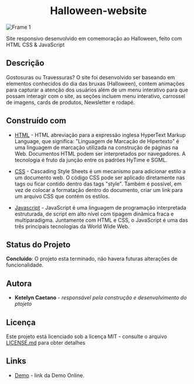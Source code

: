 <h1 align="center"> Halloween-website </h1>


![Frame 1](https://user-images.githubusercontent.com/67345238/139602109-4071ba8f-4942-4256-8854-c812434058af.png)


Site responsivo desenvolvido em comemoração ao Halloween, feito com HTML CSS &amp; JavaScript


## Descrição

Gostosuras ou Travessuras? O site foi desenvolvido ser baseando em elementos conhecidos do dia das bruxas (Halloween), contem animações para capturar a atenção dos usuários além de um menu interativo para que possam interagir com o site, as seções incluem menu interativo, carrossel de imagens, cards de produtos, Newsletter e rodapé.


## Construído com

* [HTML](https://www.w3schools.com/html/) - HTML abreviação para a expressão inglesa HyperText Markup Language, que significa: "Linguagem de Marcação de Hipertexto" é uma linguagem de marcação utilizada na construção de páginas na Web. Documentos HTML podem ser interpretados por navegadores. A tecnologia é fruto da junção entre os padrões HyTime e SGML.

* [CSS](https://www.w3schools.com/css/default.asp) - Cascading Style Sheets é um mecanismo para adicionar estilo a um documento web. O código CSS pode ser aplicado diretamente nas tags ou ficar contido dentro das tags "style". Também é possível, em vez de colocar a formatação dentro do documento, criar um link para um arquivo CSS que contém os estilos.

* [Javascript](https://developer.mozilla.org/pt-BR/docs/Web/JavaScript) - JavaScript é uma linguagem de programação interpretada estruturada, de script em alto nível com tipagem dinâmica fraca e multiparadigma. Juntamente com HTML e CSS, o JavaScript é uma das três principais tecnologias da World Wide Web.

## Status do Projeto

**Concluido**: O projeto esta terminado, não havera futuras alterações de funcionalidade.

## Autora

* **Ketelyn Caetano** - *responsável pela construção e desenvolvimento do ptojeto*

## Licença
Este projeto está licenciado sob a licença MIT - consulte o arquivo  [LICENSE.md](LICENSE.md) para obter detalhes


## Links
* [Demo](https://ketelync.github.io/Halloween-website/) - link da Demo Online.




